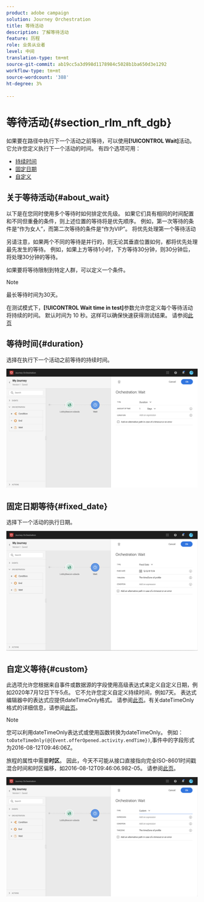 ```yaml
---
product: adobe campaign
solution: Journey Orchestration
title: 等待活动
description: 了解等待活动
feature: 历程
role: 业务从业者
level: 中间
translation-type: tm+mt
source-git-commit: ab19cc5a3d998d1178984c5028b1ba650d3e1292
workflow-type: tm+mt
source-wordcount: '388'
ht-degree: 3%

---
```



# 等待活动{#section_rlm_nft_dgb}

如果要在路径中执行下一个活动之前等待，可以使用&#x200B;**[!UICONTROL Wait]**&#x200B;活动。 它允许您定义执行下一个活动的时间。 有四个选项可用：

* [持续时间](#duration)
* [固定日期](#fixed_date)
* [自定义](#custom)

<!--* [Email send time optimization](#email_send_time_optimization)-->

## 关于等待活动{#about_wait}

以下是在您同时使用多个等待时如何排定优先级。 如果它们具有相同的时间配置和不同但重叠的条件，则上述位置的等待将是优先顺序。 例如，第一次等待的条件是“作为女人”，而第二次等待的条件是“作为VIP”。 将优先处理第一个等待活动

另请注意，如果两个不同的等待是并行的，则无论其垂直位置如何，都将优先处理最先发生的等待。 例如，如果上方等待1小时，下方等待30分钟，则30分钟后，将处理30分钟的等待。

如果要将等待限制到特定人群，可以定义一个条件。

>[!NOTE]
>
>最长等待时间为30天。
>
>在测试模式下，**[!UICONTROL Wait time in test]**&#x200B;参数允许您定义每个等待活动将持续的时间。 默认时间为 10 秒。这样可以确保快速获得测试结果。 请参阅[此页](../building-journeys/testing-the-journey.md)

## 等待时间{#duration}

选择在执行下一个活动之前等待的持续时间。

![](../assets/journey55.png)

## 固定日期等待{#fixed_date}

选择下一个活动的执行日期。

![](../assets/journey56.png)

## 自定义等待{#custom}

此选项允许您根据来自事件或数据源的字段使用高级表达式来定义自定义日期，例如2020年7月12日下午5点。 它不允许您定义自定义持续时间，例如7天。 表达式编辑器中的表达式应提供dateTimeOnly格式。 请参阅[此页](../expression/expressionadvanced.md)。有关dateTimeOnly格式的详细信息，请参阅[此页](../expression/data-types.md)。

>[!NOTE]
>
>您可以利用dateTimeOnly表达式或使用函数转换为dateTimeOnly。 例如：```toDateTimeOnly(@{Event.offerOpened.activity.endTime})```,事件中的字段形式为2016-08-12T09:46:06Z。
>
>旅程的属性中需要&#x200B;**时区**。 因此，今天不可能从接口直接指向完全ISO-8601时间戳混合时间和时区偏移，如2016-08-12T09:46:06.982-05。 请参阅[此页](../building-journeys/timezone-management.md)。

![](../assets/journey57.png)

<!--## Email send time optimization{#email_send_time_optimization}

>[!CAUTION]
>
>The email send time optimization capability is only available to customers who use the [Adobe Experience Platform Data Connector](https://docs.adobe.com/content/help/en/campaign-standard/using/developing/mapping-campaign-and-aep-data/aep-about-data-connector.html).

This type of wait uses a score calculated in the Adobe Experience Platform. The score calculates the propensity to click or open an email in the future based on past behavior. Note that the algorithm calculating the score needs a certain amount of data to work. As a result, when it does not have enough data, the default wait time will apply. At publication time, you’ll be notified that the default time applies.

>[!NOTE]
>
>The first event of your journey must have a namespace.
>
>This capability is only available after an **[!UICONTROL Email]** activity. You need to have Adobe Campaign Standard.

1. In the **[!UICONTROL Amount of time]** field, define the number of hours to consider to optimize email sending.
1. In the **[!UICONTROL Optimization type]** field, choose if the optimization should increase clicks or opens.
1. In the **[!UICONTROL Default time]** field, define the default time to wait if the predictive send time score is not available.

    >[!NOTE]
    >
    >Note that the send time score can be unavailable because there is not enough data to perform the calculation. In this case, you will be informed, at publication time, that the default time applies.

![](../assets/journey57bis.png)-->
